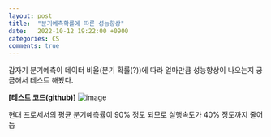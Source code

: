 ```yaml
---
layout: post
title:  "분기예측확률에 따른 성능향상"
date:   2022-10-12 19:22:00 +0900
categories: CS
comments: true
---
```

갑자기 분기예측이 데이터 비율(분기 확률(?))에 따라 얼마만큼 성능향상이 나오는지 궁금해서 테스트 해봤다.  

[**[테스트 코드(github)]**](https://github.com/Ria9993/PlayGround/blob/main/Branch-prediction%20performance%20test/Branch-prediction%20performance%20test/main.cpp)
![image](https://user-images.githubusercontent.com/44316628/195322282-598083d7-2a44-47a2-ac61-39d21ad05325.png)  

현대 프로세서의 평균 분기예측률이 90% 정도 되므로 실행속도가 40% 정도까지 줄어듬  